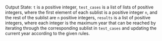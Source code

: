 Output State: `t` is a positive integer, `test_cases` is a list of lists of positive integers, where the first element of each sublist is a positive integer `n`, and the rest of the sublist are `n` positive integers, `results` is a list of positive integers, where each integer is the maximum year that can be reached by iterating through the corresponding sublist in `test_cases` and updating the current year according to the given rules.